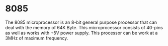 # 8085
 The 8085 microprocessor is an 8-bit general purpose processor that can deal with the memory of 64K Byte. This microprocessor consists of 40-pins as well as works with +5V power supply. This processor can be work at a 3MHz of maximum frequency.
